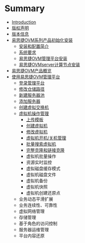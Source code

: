 # Summary

* [Introduction](README.md)
* [版权声明](banquan.md)
* [版本信息](banben.md)
* [易思捷OVM系列产品初始化安装](peizhi.md)
  * [安装和配置简介](peizhi/an-zhuang-he-pei-zhi-jian-jie.md)
  * [系统要求](peizhi/xi-tong-yao-qiu.md)
  * [易思捷OVM管理平台安装](peizhi/yi-si-jie-ovm-guan-li-ping-tai-an-zhuang.md)
  * [易思捷OVMserver计算节点安装](peizhi/yi-si-jie-ovmserver-ji-suan-jie-dian-an-zhuang.md)
* [易思捷OVM产品概览](yi-si-jie-ovm-chan-pin-gai-lan.md)
* [使用易思捷OVM管理平台](shi-yong-yi-si-jie-ovm-guan-li-ping-tai.md)
  * [登录管理平台](shi-yong-yi-si-jie-ovm-guan-li-ping-tai/deng-lu-guan-li-ping-tai.md)
  * [修改仓储路径](shi-yong-yi-si-jie-ovm-guan-li-ping-tai/xiu-gai-cang-chu-lu-jing.md)
  * [新建服务器池](shi-yong-yi-si-jie-ovm-guan-li-ping-tai/xin-jian-fu-wu-qi-chi.md)
  * [添加服务器](shi-yong-yi-si-jie-ovm-guan-li-ping-tai/tian-jia-fu-wu-qi.md)
  * [创建虚拟交换机](shi-yong-yi-si-jie-ovm-guan-li-ping-tai/chuang-jian-xu-ni-jiao-huan-ji.md)
  * [虚拟机操作管理](shi-yong-yi-si-jie-ovm-guan-li-ping-tai/xu-ni-ji-cao-zuo-guan-li.md)
    * [上传模板](shi-yong-yi-si-jie-ovm-guan-li-ping-tai/xu-ni-ji-cao-zuo-guan-li/shang-chuan-mo-ban.md)
    * [创建虚拟机](shi-yong-yi-si-jie-ovm-guan-li-ping-tai/xu-ni-ji-cao-zuo-guan-li/chuang-jian-xu-ni-ji.md)
    * [修改虚拟机](shi-yong-yi-si-jie-ovm-guan-li-ping-tai/xu-ni-ji-cao-zuo-guan-li/xiu-gai-xu-ni-ji.md)
    * [虚拟机开机/关机管理](shi-yong-yi-si-jie-ovm-guan-li-ping-tai/xu-ni-ji-cao-zuo-guan-li/xu-ni-ji-kai-673a-guan-ji-guan-li.md)
    * [批量搜索虚拟机](shi-yong-yi-si-jie-ovm-guan-li-ping-tai/xu-ni-ji-cao-zuo-guan-li/pi-liang-sou-suo-xu-ni-ji.md)
    * [完整克隆和链接克隆](shi-yong-yi-si-jie-ovm-guan-li-ping-tai/xu-ni-ji-cao-zuo-guan-li/wan-zheng-ke-long-he-lian-jie-ke-long.md)
    * 虚拟机批量操作
    * 资源实时监控
    * 虚拟磁盘缓存模式
    * 虚拟机磁盘文件
    * 虚拟机备份
    * 虚拟机快照
    * 虚拟机创建还原点
  * 业务动态平滑扩展
  * 业务连续性、可靠性
  * 虚拟网络管理
  * 存储管理
  * 基于角色的访问控制
  * 服务器运维管理
  * 平台内容还原

